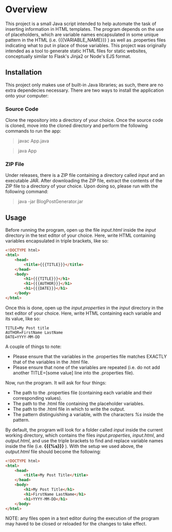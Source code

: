 # Overview

This project is a small Java script intended to help automate the task of inserting information in HTML templates. The program depends on the use of placeholders, which are variable names encapsulated in some unique pattern in the HTML (i.e. {{{VARIABLE_NAME}}} ) as well as .properties files indicating what to put in place of those variables. This project was originally intended as a tool to generate static HTML files for static websites, conceptually similar to Flask's Jinja2 or Node's EJS format.

## Installation

This project only makes use of built-in Java libraries; as such, there are no extra dependecies necessary. There are two ways to install the application onto your computer:

### Source Code
Clone the repository into a directory of your choice. Once the source code is cloned, move into the cloned directory and perform the following commands to run the app:

> javac App.java

> java App

### ZIP File

Under releases, there is a ZIP file containing a directory called *input* and an executable JAR. After downloading the ZIP file, extract the contents of the ZIP file to a directory of your choice. Upon doing so, please run with the following command:

> java -jar BlogPostGenerator.jar

## Usage

Before running the program, open up the file *input.html* inside the *input* directory in the text editor of your choice. Here, write HTML containing variables encapsulated in triple brackets, like so:

```HTML
<!DOCTYPE html>
<html>
    <head>
        <title>{{{TITLE}}}</title>
    </head>
    <body>
        <h1>{{{TITLE}}}</h1>
        <h1>{{{AUTHOR}}}</h1>
        <h1>{{{DATE}}}</h1>
    </body>
</html>
```

Once this is done, open up the *input.properties* in the *input* directory in the text editor of your choice. Here, write HTML containing each variable and its value, like so:

```
TITLE=My Post title
AUTHOR=FirstName LastName
DATE=YYYY-MM-DD
```

A couple of things to note:
* Please ensure that the variables in the .properties file matches EXACTLY that of the variables in the .html file.
* Please ensure that none of the variables are repeated (i.e. do not add another TITLE=[some value] line into the .properties file).

Now, run the program. It will ask for four things:

* The path to the .properties file (containing each variable and their corresponding values).
* The path to the .html file containing the placeholder variables.
* The path to the .html file in which to write the output.
* The pattern distinguishing a variable, with the characters *%s* inside the pattern.

By default, the program will look for a folder called *input* inside the current working directory, which contains the files *input.properties*, *input.html*, and *output.html*, and use the triple brackets to find and replace variable names inside the file (i.e. **{{{%s}}}** ). With the setup we used above, the *output.html* file should become the following:

```HTML
<!DOCTYPE html>
<html>
    <head>
        <title>My Post Title</title>
    </head>
    <body>
        <h1>My Post Title</h1>
        <h1>FirstName LastName</h1>
        <h1>YYYY-MM-DD</h1>
    </body>
</html>
```

NOTE: any files open in a text editor during the execution of the program may haved to be closed or reloaded for the changes to take effect.
